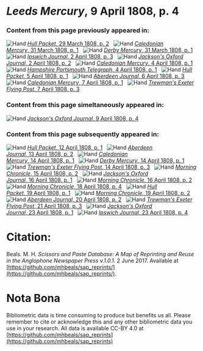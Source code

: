# *Leeds Mercury*, 9 April 1808, p. 4  
  
### Content from this page previously appeared in:  
![Hand](http://scissorsandpaste.net/wp-content/uploads/2017/06/smallhandpointer.png) [*Hull Packet*, 29 March 1808, p. 2](https://mhbeals.github.io/sap_html/Hull-Packet/Hull-Packet-29-March-1808-p-2)  
![Hand](http://scissorsandpaste.net/wp-content/uploads/2017/06/smallhandpointer.png) [*Caledonian Mercury*, 31 March 1808, p. 1](https://mhbeals.github.io/sap_html/Caledonian-Mercury/Caledonian-Mercury-31-March-1808-p-1)  
![Hand](http://scissorsandpaste.net/wp-content/uploads/2017/06/smallhandpointer.png) [*Derby Mercury*, 31 March 1808, p. 1](https://mhbeals.github.io/sap_html/Derby-Mercury/Derby-Mercury-31-March-1808-p-1)  
![Hand](http://scissorsandpaste.net/wp-content/uploads/2017/06/smallhandpointer.png) [*Ipswich Journal*, 2 April 1808, p. 3](https://mhbeals.github.io/sap_html/Ipswich-Journal/Ipswich-Journal-2-April-1808-p-3)  
![Hand](http://scissorsandpaste.net/wp-content/uploads/2017/06/smallhandpointer.png) [*Jackson's Oxford Journal*, 2 April 1808, p. 2](https://mhbeals.github.io/sap_html/Jackson's-Oxford-Journal/Jackson's-Oxford-Journal-2-April-1808-p-2)  
![Hand](http://scissorsandpaste.net/wp-content/uploads/2017/06/smallhandpointer.png) [*Caledonian Mercury*, 4 April 1808, p. 1](https://mhbeals.github.io/sap_html/Caledonian-Mercury/Caledonian-Mercury-4-April-1808-p-1)  
![Hand](http://scissorsandpaste.net/wp-content/uploads/2017/06/smallhandpointer.png) [*Hampshire Portsmouth Telegraph*, 4 April 1808, p. 1](https://mhbeals.github.io/sap_html/Hampshire-Portsmouth-Telegraph/Hampshire-Portsmouth-Telegraph-4-April-1808-p-1)  
![Hand](http://scissorsandpaste.net/wp-content/uploads/2017/06/smallhandpointer.png) [*Hull Packet*, 5 April 1808, p. 1](https://mhbeals.github.io/sap_html/Hull-Packet/Hull-Packet-5-April-1808-p-1)  
![Hand](http://scissorsandpaste.net/wp-content/uploads/2017/06/smallhandpointer.png) [*Aberdeen Journal*, 6 April 1808, p. 3](https://mhbeals.github.io/sap_html/Aberdeen-Journal/Aberdeen-Journal-6-April-1808-p-3)  
![Hand](http://scissorsandpaste.net/wp-content/uploads/2017/06/smallhandpointer.png) [*Caledonian Mercury*, 7 April 1808, p. 1](https://mhbeals.github.io/sap_html/Caledonian-Mercury/Caledonian-Mercury-7-April-1808-p-1)  
![Hand](http://scissorsandpaste.net/wp-content/uploads/2017/06/smallhandpointer.png) [*Trewman's Exeter Flying Post*, 7 April 1808, p. 3](https://mhbeals.github.io/sap_html/Trewman's-Exeter-Flying-Post/Trewman's-Exeter-Flying-Post-7-April-1808-p-3)  
  
### Content from this page simeltaneously appeared in:  
![Hand](http://scissorsandpaste.net/wp-content/uploads/2017/06/smallhandpointer.png) [*Jackson's Oxford Journal*, 9 April 1808, p. 4](https://mhbeals.github.io/sap_html/Jackson's-Oxford-Journal/Jackson's-Oxford-Journal-9-April-1808-p-4)  
  
### Content from this page subsequently appeared in:  
![Hand](http://scissorsandpaste.net/wp-content/uploads/2017/06/smallhandpointer.png) [*Hull Packet*, 12 April 1808, p. 1](https://mhbeals.github.io/sap_html/Hull-Packet/Hull-Packet-12-April-1808-p-1)  
![Hand](http://scissorsandpaste.net/wp-content/uploads/2017/06/smallhandpointer.png) [*Aberdeen Journal*, 13 April 1808, p. 2](https://mhbeals.github.io/sap_html/Aberdeen-Journal/Aberdeen-Journal-13-April-1808-p-2)  
![Hand](http://scissorsandpaste.net/wp-content/uploads/2017/06/smallhandpointer.png) [*Caledonian Mercury*, 14 April 1808, p. 1](https://mhbeals.github.io/sap_html/Caledonian-Mercury/Caledonian-Mercury-14-April-1808-p-1)  
![Hand](http://scissorsandpaste.net/wp-content/uploads/2017/06/smallhandpointer.png) [*Derby Mercury*, 14 April 1808, p. 1](https://mhbeals.github.io/sap_html/Derby-Mercury/Derby-Mercury-14-April-1808-p-1)  
![Hand](http://scissorsandpaste.net/wp-content/uploads/2017/06/smallhandpointer.png) [*Trewman's Exeter Flying Post*, 14 April 1808, p. 3](https://mhbeals.github.io/sap_html/Trewman's-Exeter-Flying-Post/Trewman's-Exeter-Flying-Post-14-April-1808-p-3)  
![Hand](http://scissorsandpaste.net/wp-content/uploads/2017/06/smallhandpointer.png) [*Morning Chronicle*, 15 April 1808, p. 2](https://mhbeals.github.io/sap_html/Morning-Chronicle/Morning-Chronicle-15-April-1808-p-2)  
![Hand](http://scissorsandpaste.net/wp-content/uploads/2017/06/smallhandpointer.png) [*Jackson's Oxford Journal*, 16 April 1808, p. 1](https://mhbeals.github.io/sap_html/Jackson's-Oxford-Journal/Jackson's-Oxford-Journal-16-April-1808-p-1)  
![Hand](http://scissorsandpaste.net/wp-content/uploads/2017/06/smallhandpointer.png) [*Morning Chronicle*, 16 April 1808, p. 2](https://mhbeals.github.io/sap_html/Morning-Chronicle/Morning-Chronicle-16-April-1808-p-2)  
![Hand](http://scissorsandpaste.net/wp-content/uploads/2017/06/smallhandpointer.png) [*Morning Chronicle*, 18 April 1808, p. 4](https://mhbeals.github.io/sap_html/Morning-Chronicle/Morning-Chronicle-18-April-1808-p-4)  
![Hand](http://scissorsandpaste.net/wp-content/uploads/2017/06/smallhandpointer.png) [*Hull Packet*, 19 April 1808, p. 1](https://mhbeals.github.io/sap_html/Hull-Packet/Hull-Packet-19-April-1808-p-1)  
![Hand](http://scissorsandpaste.net/wp-content/uploads/2017/06/smallhandpointer.png) [*Morning Chronicle*, 19 April 1808, p. 2](https://mhbeals.github.io/sap_html/Morning-Chronicle/Morning-Chronicle-19-April-1808-p-2)  
![Hand](http://scissorsandpaste.net/wp-content/uploads/2017/06/smallhandpointer.png) [*Aberdeen Journal*, 20 April 1808, p. 2](https://mhbeals.github.io/sap_html/Aberdeen-Journal/Aberdeen-Journal-20-April-1808-p-2)  
![Hand](http://scissorsandpaste.net/wp-content/uploads/2017/06/smallhandpointer.png) [*Trewman's Exeter Flying Post*, 21 April 1808, p. 3](https://mhbeals.github.io/sap_html/Trewman's-Exeter-Flying-Post/Trewman's-Exeter-Flying-Post-21-April-1808-p-3)  
![Hand](http://scissorsandpaste.net/wp-content/uploads/2017/06/smallhandpointer.png) [*Jackson's Oxford Journal*, 23 April 1808, p. 1](https://mhbeals.github.io/sap_html/Jackson's-Oxford-Journal/Jackson's-Oxford-Journal-23-April-1808-p-1)  
![Hand](http://scissorsandpaste.net/wp-content/uploads/2017/06/smallhandpointer.png) [*Ipswich Journal*, 23 April 1808, p. 4](https://mhbeals.github.io/sap_html/Ipswich-Journal/Ipswich-Journal-23-April-1808-p-4)  


# Citation: 

Beals. M. H. *Scissors and Paste Database: A Map of Reprinting and Reuse in the Anglophone Newspaper Press v.1.0.1.* 2 June 2017. Available at [https://github.com/mhbeals/sap_reprints/](https://github.com/mhbeals/sap_reprints/). 

# Nota Bona

Bibliometric data is time consuming to produce but benefits us all. Please remember to cite or acknowledge this and any other bibliometric data you use in your research. All data is available CC-BY 4.0 at [https://github.com/mhbeals/sap_reprints](https://github.com/mhbeals/sap_reprints)